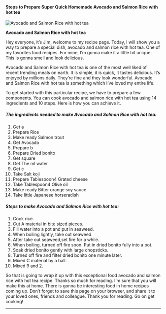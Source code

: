             

#### Steps to Prepare Super Quick Homemade Avocado and Salmon Rice with hot tea

![Avocado and Salmon Rice with hot tea](https://img-global.cpcdn.com/recipes/1c0f8ffd30c2802f/751x532cq70/avocado-and-salmon-rice-with-hot-tea-recipe-main-photo.jpg)

**Avocado and Salmon Rice with hot tea**

Hey everyone, it’s Jim, welcome to my recipe page. Today, I will show you a way to prepare a special dish, avocado and salmon rice with hot tea. One of my favorites food recipes. For mine, I’m gonna make it a little bit unique. This is gonna smell and look delicious.

Avocado and Salmon Rice with hot tea is one of the most well liked of recent trending meals on earth. It is simple, it is quick, it tastes delicious. It’s enjoyed by millions daily. They’re fine and they look wonderful. Avocado and Salmon Rice with hot tea is something which I’ve loved my entire life.

To get started with this particular recipe, we have to prepare a few components. You can cook avocado and salmon rice with hot tea using 14 ingredients and 10 steps. Here is how you can achieve it.

##### The ingredients needed to make Avocado and Salmon Rice with hot tea:

1.  Get a
2.  Prepare Rice
3.  Make ready Salmon trout
4.  Get Avocado
5.  Prepare b
6.  Prepare Dried bonito
7.  Get square
8.  Get The ml water
9.  Get c
10.  Take Salt koji
11.  Prepare Tablespoon4 Grated cheese
12.  Take Tablespoon4 Olive oil
13.  Make ready Bitter orange soy sauce
14.  Take little Japanese horseradish

##### Steps to make Avocado and Salmon Rice with hot tea:

1.  Cook rice.
2.  Cut A material in bite sized pieces.
3.  Fill water into a pot and put in seaweed.
4.  When boiling lightly, take out seaweed.
5.  After take out seaweed,set fire for a while.
6.  When boiling, turned off fire soon. Put in dried bonito fully into a pot.
7.  Soak dried bonito gently with large chopsticks.
8.  Turned off fire and filter dried bonito one minute later.
9.  Mixed C material by a ball.
10.  Mixed 9 and 2.

So that is going to wrap it up with this exceptional food avocado and salmon rice with hot tea recipe. Thanks so much for reading. I’m sure that you will make this at home. There is gonna be interesting food in home recipes coming up. Don’t forget to save this page on your browser, and share it to your loved ones, friends and colleague. Thank you for reading. Go on get cooking!

* * *